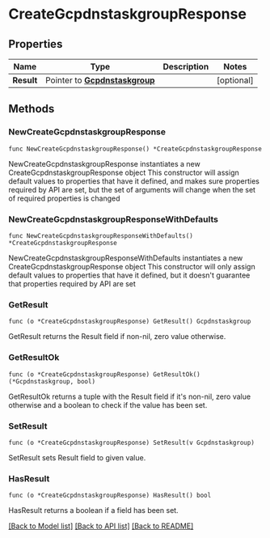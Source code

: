 # CreateGcpdnstaskgroupResponse

## Properties

Name | Type | Description | Notes
------------ | ------------- | ------------- | -------------
**Result** | Pointer to [**Gcpdnstaskgroup**](Gcpdnstaskgroup.md) |  | [optional] 

## Methods

### NewCreateGcpdnstaskgroupResponse

`func NewCreateGcpdnstaskgroupResponse() *CreateGcpdnstaskgroupResponse`

NewCreateGcpdnstaskgroupResponse instantiates a new CreateGcpdnstaskgroupResponse object
This constructor will assign default values to properties that have it defined,
and makes sure properties required by API are set, but the set of arguments
will change when the set of required properties is changed

### NewCreateGcpdnstaskgroupResponseWithDefaults

`func NewCreateGcpdnstaskgroupResponseWithDefaults() *CreateGcpdnstaskgroupResponse`

NewCreateGcpdnstaskgroupResponseWithDefaults instantiates a new CreateGcpdnstaskgroupResponse object
This constructor will only assign default values to properties that have it defined,
but it doesn't guarantee that properties required by API are set

### GetResult

`func (o *CreateGcpdnstaskgroupResponse) GetResult() Gcpdnstaskgroup`

GetResult returns the Result field if non-nil, zero value otherwise.

### GetResultOk

`func (o *CreateGcpdnstaskgroupResponse) GetResultOk() (*Gcpdnstaskgroup, bool)`

GetResultOk returns a tuple with the Result field if it's non-nil, zero value otherwise
and a boolean to check if the value has been set.

### SetResult

`func (o *CreateGcpdnstaskgroupResponse) SetResult(v Gcpdnstaskgroup)`

SetResult sets Result field to given value.

### HasResult

`func (o *CreateGcpdnstaskgroupResponse) HasResult() bool`

HasResult returns a boolean if a field has been set.


[[Back to Model list]](../README.md#documentation-for-models) [[Back to API list]](../README.md#documentation-for-api-endpoints) [[Back to README]](../README.md)



